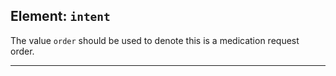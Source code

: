 ## Element: `intent` <span class="mro-circle mandatory" title="Mandatory"></span>

The value `order` should be used to denote this is a medication request order.

---